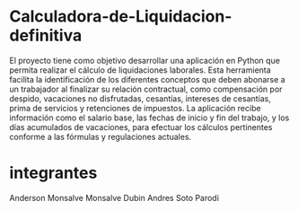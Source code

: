 # Calculadora-de-Liquidacion-definitiva

El proyecto tiene como objetivo desarrollar una aplicación en Python que permita realizar el cálculo de liquidaciones laborales. Esta herramienta facilita la identificación de los diferentes conceptos que deben abonarse a un trabajador al finalizar su relación contractual, como compensación por despido, vacaciones no disfrutadas, cesantías, intereses de cesantías, prima de servicios y retenciones de impuestos. La aplicación recibe información como el salario base, las fechas de inicio y fin del trabajo, y los días acumulados de vacaciones, para efectuar los cálculos pertinentes conforme a las fórmulas y regulaciones actuales.

# integrantes
Anderson Monsalve Monsalve
Dubin Andres Soto Parodi
